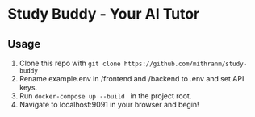 # Study Buddy - Your AI Tutor

## Usage

1. Clone this repo with ``` git clone https://github.com/mithranm/study-buddy ```
2. Rename example.env in /frontend and /backend to .env and set API keys.
3. Run ``` docker-compose up --build  ``` in the project root.
4. Navigate to localhost:9091 in your browser and begin!
